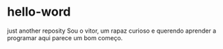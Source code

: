 # hello-word
just another reposity
Sou o vitor, um rapaz curioso e querendo aprender a programar
aqui parece um bom começo.
